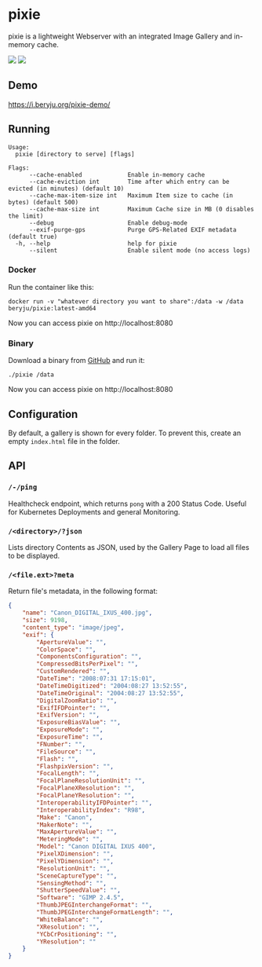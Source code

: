# pixie

pixie is a lightweight Webserver with an integrated Image Gallery and in-memory cache.

![](https://github.com/BeryJu/pixie/workflows/pixie-test/badge.svg)
![](https://github.com/BeryJu/pixie/workflows/pixie-build/badge.svg)


## Demo

https://i.beryju.org/pixie-demo/

## Running

```
Usage:
  pixie [directory to serve] [flags]

Flags:
      --cache-enabled             Enable in-memory cache
      --cache-eviction int        Time after which entry can be evicted (in minutes) (default 10)
      --cache-max-item-size int   Maximum Item size to cache (in bytes) (default 500)
      --cache-max-size int        Maximum Cache size in MB (0 disables the limit)
      --debug                     Enable debug-mode
      --exif-purge-gps            Purge GPS-Related EXIF metadata (default true)
  -h, --help                      help for pixie
      --silent                    Enable silent mode (no access logs)
```

### Docker

Run the container like this:

```
docker run -v "whatever directory you want to share":/data -w /data beryju/pixie:latest-amd64
```

Now you can access pixie on http://localhost:8080

### Binary

Download a binary from [GitHub](https://github.com/BeryJu/pixie/releases) and run it:

```
./pixie /data
```

Now you can access pixie on http://localhost:8080

## Configuration

By default, a gallery is shown for every folder. To prevent this, create an empty `index.html` file in the folder.

## API

### `/-/ping`

Healthcheck endpoint, which returns `pong` with a 200 Status Code. Useful for Kubernetes Deployments and general Monitoring.

### `/<directory>/?json`

Lists directory Contents as JSON, used by the Gallery Page to load all files to be displayed.

### `/<file.ext>?meta`

Return file's metadata, in the following format:

```json
{
    "name": "Canon_DIGITAL_IXUS_400.jpg",
    "size": 9198,
    "content_type": "image/jpeg",
    "exif": {
        "ApertureValue": "",
        "ColorSpace": "",
        "ComponentsConfiguration": "",
        "CompressedBitsPerPixel": "",
        "CustomRendered": "",
        "DateTime": "2008:07:31 17:15:01",
        "DateTimeDigitized": "2004:08:27 13:52:55",
        "DateTimeOriginal": "2004:08:27 13:52:55",
        "DigitalZoomRatio": "",
        "ExifIFDPointer": "",
        "ExifVersion": "",
        "ExposureBiasValue": "",
        "ExposureMode": "",
        "ExposureTime": "",
        "FNumber": "",
        "FileSource": "",
        "Flash": "",
        "FlashpixVersion": "",
        "FocalLength": "",
        "FocalPlaneResolutionUnit": "",
        "FocalPlaneXResolution": "",
        "FocalPlaneYResolution": "",
        "InteroperabilityIFDPointer": "",
        "InteroperabilityIndex": "R98",
        "Make": "Canon",
        "MakerNote": "",
        "MaxApertureValue": "",
        "MeteringMode": "",
        "Model": "Canon DIGITAL IXUS 400",
        "PixelXDimension": "",
        "PixelYDimension": "",
        "ResolutionUnit": "",
        "SceneCaptureType": "",
        "SensingMethod": "",
        "ShutterSpeedValue": "",
        "Software": "GIMP 2.4.5",
        "ThumbJPEGInterchangeFormat": "",
        "ThumbJPEGInterchangeFormatLength": "",
        "WhiteBalance": "",
        "XResolution": "",
        "YCbCrPositioning": "",
        "YResolution": ""
    }
}
```
